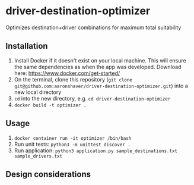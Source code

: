 # driver-destination-optimizer

Optimizes destination+driver combinations for maximum total suitability

## Installation

1. Install Docker if it doesn't exist on your local machine. This will ensure the same dependencies
as when the app was developed. Download here: https://www.docker.com/get-started/
1. On the terminal, clone this repository (`git clone git@github.com:aaronshaver/driver-destination-optimizer.git`) into a new local directory
1. `cd` into the new directory, e.g. `cd driver-destination-optimizer`
1. `docker build -t optimizer .`

## Usage

1. `docker container run -it optimizer /bin/bash`
1. Run unit tests: `python3 -m unittest discover .`
1. Run application: `python3 application.py sample_destinations.txt sample_drivers.txt`

## Design considerations

